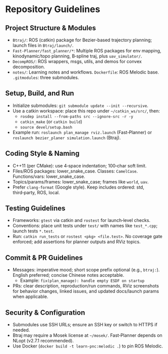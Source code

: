 # Repository Guidelines

## Project Structure & Modules
- `Btraj/`: ROS (catkin) package for Bezier-based trajectory planning; launch files in `Btraj/launch/`.
- `Fast-Planner/fast_planner/*`: Multiple ROS packages for env mapping, kinodynamic/topo planning, B‑spline traj, plus `uav_simulator/`.
- `DecompROS/`: ROS wrappers, msgs, utils, and demos for convex decomposition.
- `notes/`: Learning notes and workflows. `Dockerfile`: ROS Melodic base. `.gitmodules`: three submodules.

## Setup, Build, and Run
- Initialize submodules: `git submodule update --init --recursive`.
- Use a catkin workspace: place this repo under `~/catkin_ws/src/`, then:
  - `rosdep install --from-paths src --ignore-src -r -y`
  - `catkin_make` (or `catkin build`)
  - `source devel/setup.bash`
- Example run: `roslaunch plan_manage rviz.launch` (Fast‑Planner) or `roslaunch bezier_planer simulation.launch` (Btraj).

## Coding Style & Naming
- C++11 (per CMake): use 4‑space indentation; 100‑char soft limit.
- Files/ROS packages: lower_snake_case. Classes: `CamelCase`. Functions/vars: lower_snake_case.
- Topics/params/frames: lower_snake_case; frames like `world`, `uav`.
- Prefer `clang-format` (Google style). Keep includes ordered: std, third‑party, ROS, local.

## Testing Guidelines
- Frameworks: `gtest` via catkin and `rostest` for launch‑level checks.
- Conventions: place unit tests under `test/` with names like `test_*.cpp`; launch tests `*.test`.
- Run: `catkin run_tests` or `rostest <pkg> <file.test>`. No coverage gate enforced; add assertions for planner outputs and RViz topics.

## Commit & PR Guidelines
- Messages: imperative mood; short scope prefix optional (e.g., `btraj:`). English preferred; concise Chinese notes acceptable.
  - Example: `fix(plan_manage): handle empty ESDF on startup`
- PRs: clear description, reproduction/run commands, RViz screenshots for behavior changes, linked issues, and updated docs/launch params when applicable.

## Security & Configuration
- Submodules use SSH URLs; ensure an SSH key or switch to HTTPS if needed.
- Btraj may require a Mosek license at `~/mosek/`. Fast‑Planner depends on NLopt (v2.7.1 recommended).
- Use Docker (`docker build -t learn-pnc:melodic .`) to pin ROS Melodic.
